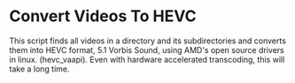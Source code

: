 # Convert Videos To HEVC

This script finds all videos in a directory and its subdirectories and converts them into HEVC format, 5.1 Vorbis Sound, using AMD's open source drivers in linux. (hevc_vaapi). Even with hardware accelerated transcoding, this will take a long time.
